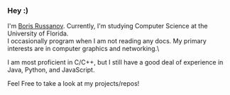 <h3> Hey :) </h3>

I'm [Boris Russanov](https://s1gr4y.github.io/). Currently, I'm studying Computer Science at the University of Florida.\
I occasionally program when I am not reading any docs. My primary interests are in computer graphics and networking.\

I am most proficient in C/C++, but I still have a good deal of experience in Java, Python, and JavaScript.

Feel Free to take a look at my projects/repos!